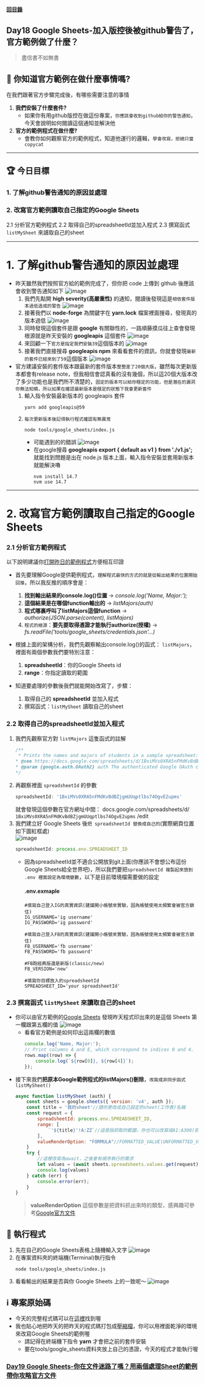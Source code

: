 #### [回目錄](../README.md)
## Day18 Google Sheets-加入版控後被github警告了，官方範例做了什麼？

>盡信書不如無書

🤔 你知道官方範例在做什麼事情嗎?
----
在我們跟著官方步驟完成後，有哪些需要注意的事情
1. **我們安裝了什麼套件?**
    * 如果你有用github版控在做這份專案，`你應該會收到github給你的警告通知`，今天會說明如何閱讀這個通知並解決他  
2. **官方的範例程式在做什麼?**
    * 會教你如何觀察官方的範例程式，知道他運行的邏輯，`學會改寫，拒絕只當copycat`

----

🏆 今日目標
----
### 1. 了解github警告通知的原因並處理

### 2. 改寫官方範例讀取自己指定的Google Sheets
2.1 分析官方範例程式
2.2 取得自己的spreadsheetId並加入程式
2.3 撰寫函式 `listMySheet` 來讀取自己的sheet

----

# 1. 了解github警告通知的原因並處理
* 昨天雖然我們按照官方給的範例完成了，但你把 code 上傳到 github 後應該會收到警告通知如下
    ![image](./article_img/github_alerts.png)
    1. 我們先點開 **high severity(高嚴重性)** 的通知，閱讀後發現這是`相依套件版本過低造成的警告`
        ![image](./article_img/github_alert_detail.png)
    2. 接著我們以 **node-forge** 為關鍵字在 **yarn.lock** 檔案裡面搜尋，發現真的版本過低
        ![image](./article_img/day17_yarnLock.png)
    3. 同時發現這個套件是跟 **google** 有關聯性的，一路順藤摸瓜往上查會發現根源就是昨天安裝的 **googleapis** 這個套件
        ![image](./article_img/day17_yarnLock_google.png)
    4. 來回顧一下`官方是指定我們安裝39`這個版本的
        ![image](./article_img/googleapis_doc.png)
    5. 接著我們直接搜尋 **googleapis npm** 來看看套件的資訊，你就會發現`最新的套件已經來到了59`這個版本
        ![image](./article_img/googleapis_npm.png)
* 官方建議安裝的套件版本跟最新的套件版本`整整差了20個大版`，雖然每次更新版本都會有release note，但我相信會認真看的沒有幾個，所以這20個大版本改了多少功能也是我們所不清楚的，`固定的版本可以給你穩定的功能，但是潛在的漏洞你無法知曉，所以如果在確認最新版本是穩定的狀態下我會更新套件`
    1. 輸入指令安裝最新版本的 googleapis 套件
        ```vim
        yarn add googleapis@59
        ```
    2. `每次更新版本後記得執行程式確認有無異常`
        ```vim
        node tools/google_sheets/index.js
        ```
        * 可能遇到的的錯誤
            ![image](./article_img/nvm_error.png)
        * 在google搜尋 **googleapis export { default as v1 } from './v1.js';** 就能找到問題是出在 node.js 版本上面，輸入指令安裝並套用新版本就能解決嚕
            ```vim
            nvm install 14.7
            nvm use 14.7
            ```

----

# 2. 改寫官方範例讀取自己指定的Google Sheets

### 2.1 分析官方範例程式
以下說明建議你[打開昨日的範例程式](https://github.com/dean9703111/ithelp_30days/blob/master/day17/tools/google_sheets/index.js)方便相互印證
* 首先要理解Google提供範例程式，`理解程式最快的方式的就是從輸出結果的位置開始回推`，所以我反推的順序會是：
    1. **找到輸出結果的console.log()位置** &rarr; *console.log('Name, Major:');*
    2. **這個結果是在哪個function輸出的** &rarr; *listMajors(auth)*
    3. **程式哪裏呼叫了listMajors這個function** &rarr; *authorize(JSON.parse(content), listMajors)*
    4. `程式的根源`：**要先要取得憑證才能執行authorize(授權)** &rarr; *fs.readFile('tools/google_sheets/credentials.json'...)*

* 根據上面的架構分析，我們先觀察輸出console.log()的函式： `listMajors`，裡面有兩個參數我們要特別注意：  
    1. **spreadsheetId**：你的Google Sheets id
    2. **range**：你指定讀取的範圍

* 知道要處理的參數後我們就能開始改寫了，步驟：
    1. 取得自己的 **spreadsheetId** 並加入程式
    2. 撰寫函式：`listMySheet` 讀取自己的sheet

### 2.2 取得自己的spreadsheetId並加入程式
1. 我們先觀察官方對 `listMajors` 這隻函式的註解
    ```js
    /**
     * Prints the names and majors of students in a sample spreadsheet:
    * @see https://docs.google.com/spreadsheets/d/1BxiMVs0XRA5nFMdKvBdBZjgmUUqptlbs74OgvE2upms/edit
    * @param {google.auth.OAuth2} auth The authenticated Google OAuth client.
    */
    ```
2. 再觀察裡面 `spreadsheetId` 的參數
    ```js
    spreadsheetId: '1BxiMVs0XRA5nFMdKvBdBZjgmUUqptlbs74OgvE2upms'  
    ```
    就會發現這個參數在官方網址中間：
    docs.google.com/spreadsheets/d/ `1BxiMVs0XRA5nFMdKvBdBZjgmUUqptlbs74OgvE2upms` /edit 
3. 我們建立好 Google Sheets 後`把 spreadsheetId 替換成自己的`(實際網頁位置如下圖紅框處)  
    ![image](./article_img/googlesheet_url.png)  
    ```js
    spreadsheetId: process.env.SPREADSHEET_ID
    ```
    * 因為spreadsheetId並不適合公開放到git上面(你應該不會想公布這份Google Sheets給全世界吧)，所以我們要把`spreadsheetId 複製起來放到 .env 裡面設定為環境變數`，以下是目前環境檔需要做的設定
        #### .env.exmaple
        ```
        #填寫自己登入IG的真實資訊(建議開小帳號來實驗，因為帳號使用太頻繁會被官方鎖住)
        IG_USERNAME='ig username'
        IG_PASSWORD='ig password'

        #填寫自己登入FB的真實資訊(建議開小帳號來實驗，因為帳號使用太頻繁會被官方鎖住)
        FB_USERNAME='fb username'
        FB_PASSWORD='fb password'

        #FB跑經典版還是新版(classic/new)
        FB_VERSION='new'

        #填寫你目標放入的spreadsheetId
        SPREADSHEET_ID='your spreadsheetId'
        ```

### 2.3 撰寫函式 `listMySheet` 來讀取自己的sheet
* 你可以由官方範例的[Google Sheets](https://docs.google.com/spreadsheets/d/1BxiMVs0XRA5nFMdKvBdBZjgmUUqptlbs74OgvE2upms/edit) 發現昨天程式印出來的是這個 Sheets 第一欄跟第五欄的值
    ![image](./article_img/googlesheetex.png)  
    * 看看官方範例是如何印出這兩欄的數值
        ```js
        console.log('Name, Major:');
        // Print columns A and E, which correspond to indices 0 and 4.
        rows.map((row) => {
            console.log(`${row[0]}, ${row[4]}`);
        });
        ```  
* 接下來我們**把原本Google範例程式的listMajors()刪除**，`改寫成非同步函式listMySheet()`  
    ```js
    async function listMySheet (auth) {
        const sheets = google.sheets({ version: 'v4', auth });
        const title = '我的sheet'//請你更改成自己設定的sheet(工作表)名稱
        const request = {
            spreadsheetId: process.env.SPREADSHEET_ID,
            range: [
                `'${title}'!A:ZZ`//這是指抓取的範圍，你也可以改寫成A1:A300(抓第1欄的第1列到第300列)
            ],
            valueRenderOption: "FORMULA"//FORMATTED_VALUE|UNFORMATTED_VALUE|FORMULA
        }
        try {
            //這裡改寫為await，之後會有順序執行的需求
            let values = (await sheets.spreadsheets.values.get(request)).data.values;
            console.log(values)
        } catch (err) {
            console.error(err);
        }
    }
    ```
    >**valueRenderOption** 這個參數是把資料抓出來時的類型，感興趣可參考[Google官方文件](https://developers.google.com/sheets/api/reference/rest/v4/ValueRenderOption)  
  

🚀 執行程式
----
1. 先在自己的Google Sheets表格上隨機輸入文字
    ![image](./article_img/googlesheet.png)  
2. 在專案資料夾的終端機(Terminal)執行指令
    ```vim
    node tools/google_sheets/index.js
    ```
3. 看看輸出的結果是否與你 Google Sheets 上的一致呢～
    ![image](./article_img/terminal.png)  

ℹ️ 專案原始碼
----
* 今天的完整程式碼可以在[這裡](https://github.com/dean9703111/ithelp_30days/tree/master/day18)找到喔
* 我也貼心地把昨天的把昨天的程式碼打包成[壓縮檔](https://github.com/dean9703111/ithelp_30days/raw/master/sampleCode/day17_sample_code.zip)，你可以用裡面乾淨的環境來改寫Google Sheets的範例喔
    * 請記得在終端機下指令 **yarn** 才會把之前的套件安裝
    * 要在tools/google_sheets資料夾放上自己的憑證，今天的程式才能執行喔

### [Day19 Google Sheets-你在文件迷路了嗎？用兩個處理Sheet的範例帶你攻略官方文件](/day19/README.md)